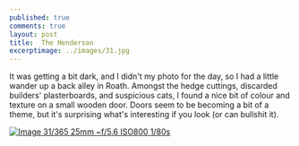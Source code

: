 ```yaml
---
published: true
comments: true
layout: post
title:	The Henderson
excerptimage: ../images/31.jpg
---
```


It was getting a bit dark, and I didn't my photo for the day, so I had a little wander up a back alley in Roath. Amongst the hedge cuttings, discarded builders' plasterboards, and suspicious cats, I found a nice bit of colour and texture on a small wooden door. Doors seem to be becoming a bit of a theme, but it's surprising what's interesting if you look (or can bullshit it).


[![Image 31/365	25mm	~f/5.6	ISO800	1/80s](../images/31.jpg)](https://www.flickr.com/photos/tmadhavan/16435190011/)